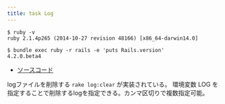```yaml
---
title: task Log
---
```


```
$ ruby -v
ruby 2.1.4p265 (2014-10-27 revision 48166) [x86_64-darwin14.0]
```

```
$ bundle exec ruby -r rails -e 'puts Rails.version'
4.2.0.beta4
```

* [ソースコード](https://github.com/rails/rails/blob/v4.2.0.beta4/railties/lib/rails/tasks/log.rake)

logファイルを削除する `rake log:clear` が実装されている。
環境変数 LOG を指定することで削除するlogを指定できる。カンマ区切りで複数指定可能。
